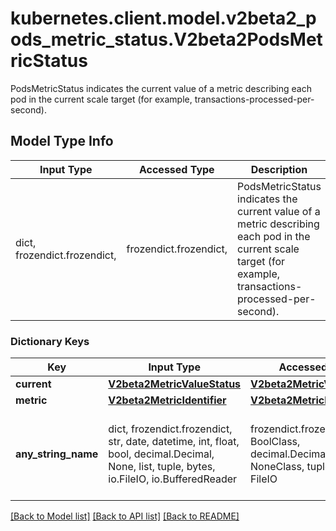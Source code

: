# kubernetes.client.model.v2beta2_pods_metric_status.V2beta2PodsMetricStatus

PodsMetricStatus indicates the current value of a metric describing each pod in the current scale target (for example, transactions-processed-per-second).

## Model Type Info
Input Type | Accessed Type | Description | Notes
------------ | ------------- | ------------- | -------------
dict, frozendict.frozendict,  | frozendict.frozendict,  | PodsMetricStatus indicates the current value of a metric describing each pod in the current scale target (for example, transactions-processed-per-second). | 

### Dictionary Keys
Key | Input Type | Accessed Type | Description | Notes
------------ | ------------- | ------------- | ------------- | -------------
**current** | [**V2beta2MetricValueStatus**](V2beta2MetricValueStatus.md) | [**V2beta2MetricValueStatus**](V2beta2MetricValueStatus.md) |  | 
**metric** | [**V2beta2MetricIdentifier**](V2beta2MetricIdentifier.md) | [**V2beta2MetricIdentifier**](V2beta2MetricIdentifier.md) |  | 
**any_string_name** | dict, frozendict.frozendict, str, date, datetime, int, float, bool, decimal.Decimal, None, list, tuple, bytes, io.FileIO, io.BufferedReader | frozendict.frozendict, str, BoolClass, decimal.Decimal, NoneClass, tuple, bytes, FileIO | any string name can be used but the value must be the correct type | [optional]

[[Back to Model list]](../../README.md#documentation-for-models) [[Back to API list]](../../README.md#documentation-for-api-endpoints) [[Back to README]](../../README.md)

